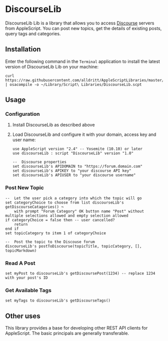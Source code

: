 
# DiscourseLib

DiscourseLib Lib is a library that allows you to access [Discourse](https://www.discourse.org) servers from AppleScript.  You can post new topics, get the details of existing posts, query tags and categories.

## Installation

Enter the following command in the `Terminal` application to install the latest version of DiscourseLib Lib on your machine:

~~~~
curl https://raw.githubusercontent.com/alldritt/AppleScriptLibraries/master/DiscourseLib.applescript | osacompile -o ~/Library/Script\ Libraries/DiscourseLib.scpt
~~~~

## Usage

### Configuration

1.	Install DiscourseLib as described above

2. Load DiscourseLib and configure it with your domain, access key and user name:

	~~~~
	use AppleScript version "2.4" -- Yosemite (10.10) or later
	use discourseLib : script "DiscourseLib" version "1.0"
	
	--	Discourse properties
	set discourseLib's APIDOMAIN to "https://forum.domain.com"
	set discourseLib's APIKEY to "your discourse API key"
	set discourseLib's APIUSER to "your discourse username"
	~~~~

### Post New Topic

~~~
--	Let the user pick a category into which the topic will go
set categoryChoice to choose from list discourseLib's getDiscourseCatagories() ¬
	with prompt "Forum Category" OK button name "Post" without multiple selections allowed and empty selection allowed
if categoryChoice = false then -- user cancelled?
	return
end if
set topicCategory to item 1 of categoryChoice
	
--	Post the topic to the Discouse forum
discourseLib's postToDiscourse(topicTitle, topicCategory, [], topicMarkdown)
~~~

### Read A Post

~~~
set myPost to discourseLib's getDiscoursePost(1234) -- replace 1234 with your post's ID
~~~

### Get Available Tags

~~~
set myTags to discourseLib's getDiscourseTags()
~~~

## Other uses

This library provides a base for developing other REST API clients for AppleScript.  The basic principals are generally transferable.
